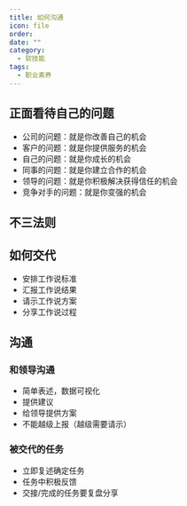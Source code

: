 ```yaml
---
title: 如何沟通
icon: file
order: 
date: ""
category:
  - 软技能
tags:
  - 职业素养
---
```


## 正面看待自己的问题
- 公司的问题：就是你改善自己的机会
- 客户的问题：就是你提供服务的机会
- 自己的问题：就是你成长的机会
- 同事的问题：就是你建立合作的机会
- 领导的问题：就是你积极解决获得信任的机会
- 竞争对手的问题：就是你变强的机会

## 不三法则


## 如何交代
- 安排工作说标准
- 汇报工作说结果
- 请示工作说方案
- 分享工作说过程


## 沟通
### 和领导沟通
- 简单表述，数据可视化
- 提供建议
- 给领导提供方案
- 不能越级上报（越级需要请示）

### 被交代的任务
- 立即复述确定任务
- 任务中积极反馈
- 交接/完成的任务要复盘分享

## 